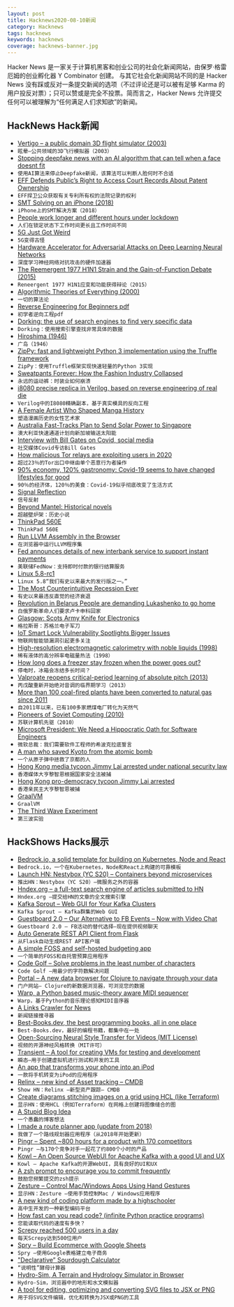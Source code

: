 ```yaml
---
layout: post
title: Hacknews2020-08-10新闻
category: Hacknews
tags: hacknews
keywords: hacknews
coverage: hacknews-banner.jpg
---
```


Hacker News 是一家关于计算机黑客和创业公司的社会化新闻网站，由保罗·格雷厄姆的创业孵化器 Y Combinator 创建。
与其它社会化新闻网站不同的是 Hacker News 没有踩或反对一条提交新闻的选项（不过评论还是可以被有足够 Karma 的用户投反对票）；只可以赞或是完全不投票。简而言之，Hacker News 允许提交任何可以被理解为“任何满足人们求知欲”的新闻。

## HackNews Hack新闻


- [Vertigo – a public domain 3D flight simulator (2003)](http://stjerneskud.info/vertigo/)
- `眩晕–公共领域的3D飞行模拟器（2003）`
- [Stopping deepfake news with an AI algorithm that can tell when a face doesnt fit](https://spie.org/news/stopping-deepfake-news-with-an-ai-algorithm-that-can-tell-when-a-face-doesnt-fit)
- `使用AI算法来停止Deepfake新闻，该算法可以判断人脸何时不合适`
- [EFF Defends Public’s Right to Access Court Records About Patent Ownership](https://www.eff.org/deeplinks/2020/08/victory-eff-defends-publics-right-access-court-records-about-patent-ownership)
- `EFF捍卫公众获取有关专利所有权的法院记录的权利`
- [SMT Solving on an iPhone (2018)](https://www.cs.utexas.edu/~bornholt/post/z3-iphone.html)
- `iPhone上的SMT解决方案（2018）`
- [People work longer and different hours under lockdown](https://workplaceinsight.net/people-work-longer-and-different-hours-under-lockdown/)
- `人们在锁定状态下工作时间更长且工作时间不同`
- [5G Just Got Weird](https://spectrum.ieee.org/tech-talk/telecom/standards/5g-release-16)
- `5G变得古怪`
- [Hardware Accelerator for Adversarial Attacks on Deep Learning Neural Networks](https://arxiv.org/abs/2008.01219)
- `深度学习神经网络对抗攻击的硬件加速器`
- [The Reemergent 1977 H1N1 Strain and the Gain-of-Function Debate (2015)](https://mbio.asm.org/content/6/4/e01013-15)
- `Reneergent 1977 H1N1应变和功能获得辩论（2015）`
- [Algorithmic Theories of Everything (2000)](https://arxiv.org/abs/quant-ph/0011122)
- `一切的算法论`
- [Reverse Engineering for Beginners pdf](https://yurichev.org/1564f46f1c207b2dbc84a2bd4a41ed4c/RE4B-EN.pdf)
- `初学者逆向工程pdf`
- [Dorking: the use of search engines to find very specific data](https://www.alec.fyi/dorking-how-to-find-anything-on-the-internet.html)
- `Dorking：使用搜索引擎查找非常具体的数据`
- [Hiroshima (1946)](https://www.newyorker.com/magazine/1946/08/31/hiroshima)
- `广岛（1946）`
- [ZipPy: fast and lightweight Python 3 implementation using the Truffle framework](https://github.com/securesystemslab/zippy)
- `ZipPy：使用Truffle框架实现快速轻量的Python 3实现`
- [Sweatpants Forever: How the Fashion Industry Collapsed](https://www.nytimes.com/interactive/2020/08/06/magazine/fashion-sweatpants.html)
- `永远的运动裤：时装业如何崩溃`
- [i8080 precise replica in Verilog, based on reverse engineering of real die](https://github.com/1801BM1/vm80a)
- `Verilog中的I8080精确副本，基于真实模具的反向工程`
- [A Female Artist Who Shaped Manga History](https://www.theatlantic.com/culture/archive/2020/08/kuniko-tsurita-literary-manga-history-gender/614971/)
- `塑造漫画历史的女性艺术家`
- [Australia Fast-Tracks Plan to Send Solar Power to Singapore](https://www.bloomberg.com/news/articles/2020-07-29/australia-fast-tracks-plan-to-send-solar-power-to-singapore)
- `澳大利亚快速通道计划向新加坡输送太阳能`
- [Interview with Bill Gates on Covid, social media](https://www.wired.com/story/bill-gates-on-covid-most-us-tests-are-completely-garbage/#intcid=recommendations_wired-right-rail_dba541f5-54c4-45bf-b217-cbdce1ef7e25_popular4-1)
- `社交媒体Covid专访Bill Gates`
- [How malicious Tor relays are exploiting users in 2020](https://medium.com/@nusenu/how-malicious-tor-relays-are-exploiting-users-in-2020-part-i-1097575c0cac)
- `超过23％的Tor出口中继由单个恶意行为者操作`
- [90% economy, 120% gastronomy: Covid-19 seems to have changed lifestyles for good](https://www.economist.com/graphic-detail/2020/08/08/covid-19-seems-to-have-changed-lifestyles-for-good)
- `90％的经济体，120％的美食：Covid-19似乎彻底改变了生活方式`
- [Signal Reflection](https://www.solipsys.co.uk/new/SignalReflection.html?th08hn)
- `信号反射`
- [Beyond Mantel: Historical novels](https://www.theguardian.com/books/2020/feb/29/an-escape-wonderful-historical-fiction)
- `超越壁炉架：历史小说`
- [ThinkPad 560E](https://pappp.net/?p=26440)
- `ThinkPad 560E`
- [Run LLVM Assembly in the Browser](http://kripken.github.io/llvm.js/demo.html)
- `在浏览器中运行LLVM程序集`
- [Fed announces details of new interbank service to support instant payments](https://www.federalreserve.gov/newsevents/pressreleases/other20200806a.htm)
- `美联储FedNow：支持即时付款的银行结算服务`
- [Linux 5.8-rc1](https://lore.kernel.org/lkml/CAHk-=whfuea587g8rh2DeLFFGYxiVuh-bzq22osJwz3q4SOfmA@mail.gmail.com/)
- `Linux 5.8“我们有史以来最大的发行版之一。”`
- [The Most Counterintuitive Recession Ever](https://awealthofcommonsense.com/2020/08/the-most-counterintuitive-recession-ever/)
- `有史以来最违反直觉的经济衰退`
- [Revolution in Belarus People are demanding Lukashenko to go home](https://dailytrust.info/revolution-in-belarus/)
- `白俄罗斯革命人们要求卢卡申科回家`
- [Glasgow: Scots Army Knife for Electronics](https://github.com/GlasgowEmbedded/glasgow#what-is-glasgow)
- `格拉斯哥：苏格兰电子军刀`
- [IoT Smart Lock Vulnerability Spotlights Bigger Issues](https://www.tripwire.com/state-of-security/featured/tripwire-research-iot-smart-lock-vulnerability/)
- `物联网智能锁漏洞引起更多关注`
- [High-resolution electromagnetic calorimetry with noble liquids (1998)](http://citeseerx.ist.psu.edu/viewdoc/download?doi=10.1.1.29.662&rep=rep1&type=pdf)
- `稀有液体的高分辨率电磁量热法（1998）`
- [How long does a freezer stay frozen when the power goes out?](https://woodgears.ca/heating/freezer.html)
- `停电时，冰箱会冻结多长时间？`
- [Valproate reopens critical-period learning of absolute pitch (2013)](https://www.ncbi.nlm.nih.gov/pmc/articles/PMC3848041/)
- `丙戊酸重新开始绝对音调的临界期学习（2013）`
- [More than 100 coal-fired plants have been converted to natural gas since 2011](https://www.eia.gov/todayinenergy/detail.php?id=44636)
- `自2011年以来，已有100多家燃煤电厂转化为天然气`
- [Pioneers of Soviet Computing (2010)](https://archive.org/details/PioneersOfSovietComputing)
- `苏联计算机先驱（2010）`
- [Microsoft President: We Need a Hippocratic Oath for Software Engineers](https://capitalandgrowth.org/answers/Article/3323627/Microsoft-President-Brad-Smith-Why-We-Urgently-Need-a-Hippocratic-Oath-for-Software-Engineers?src=hn)
- `微软总裁：我们需要软件工程师的希波克拉底誓言`
- [A man who saved Kyoto from the atomic bomb](https://www.bbc.com/news/world-asia-33755182)
- `一个从原子弹中拯救了京都的人`
- [Hong Kong media tycoon Jimmy Lai arrested under national security law](https://www.reuters.com/article/us-hongkong-security/hk-media-tycoon-jimmy-lai-arrested-under-national-security-law-top-aide-idUSKCN25600L)
- `香港媒体大亨黎智恩根据国家安全法被捕`
- [Hong Kong pro-democracy tycoon Jimmy Lai arrested](https://www.bbc.com/news/world-asia-china-53717843)
- `香港亲民主大亨黎智恩被捕`
- [GraalVM](https://www.graalvm.org/)
- `GraalVM`
- [The Third Wave Experiment](https://en.wikipedia.org/wiki/The_Third_Wave_(experiment))
- `第三波实验`


## HackShows Hacks展示

- [ Bedrock.io, a solid template for building on Kubernetes, Node and React](https://bedrock.io/)
- `Bedrock.io，一个在Kubernetes，Node和React上构建的可靠模板`
- [Launch HN: Nestybox (YC S20) – Containers beyond microservices](item?id=24084758)
- `推出HN：Nestybox（YC S20）–微服务之外的容器`
- [ Hndex.org – a full-text search engine of articles submitted to HN](https://hndex.org/)
- `Hndex.org –提交给HN的文章的全文搜索引擎`
- [ Kafka Sprout – Web GUI for Your Kafka Clusters](https://github.com/oslabs-beta/Kafka-Sprout)
- `Kafka Sprout – Kafka群集的Web GUI`
- [ Guestboard 2.0 – Our Alternative to FB Events – Now with Video Chat](https://guestboard.co)
- `Guestboard 2.0 – FB活动的替代选择–现在提供视频聊天`
- [ Auto Generate REST API Client from Flask](https://github.com/revalo/sharp)
- `从Flask自动生成REST API客户端`
- [ A simple FOSS and self-hosted budgeting app](https://github.com/inoda/ontrack)
- `一个简单的FOSS和自托管预算应用程序`
- [ Code Golf – Solve problems in the least number of characters](https://code.golf)
- `Code Golf –用最少的字符数解决问题`
- [ Portal – A new data browser for Clojure to navigate through your data](https://djblue.github.io/portal/)
- `门户网站– Clojure的新数据浏览器，可浏览您的数据`
- [ Warp, a Python based music-theory aware MIDI sequencer](http://warpseq.com)
- `Warp，基于Python的音乐理论感知MIDI音序器`
- [ A Links Crawler for News](https://github.com/egcodes/aristotle)
- `新闻链接搜寻器`
- [ Best-Books.dev, the best programming books, all in one place](https://www.best-books.dev)
- `Best-Books.dev，最好的编程书籍，都集中在一处`
- [ Open-Sourcing Neural Style Transfer for Videos (MIT License)](https://github.com/gordicaleksa/pytorch-naive-video-nst)
- `视频的开源神经风格转换（MIT许可）`
- [ Transient – A tool for creating VMs for testing and development](https://github.com/alschwalm/transient)
- `瞬态–用于创建虚拟机进行测试和开发的工具`
- [ An app that transforms your phone into an iPod](https://testflight.apple.com/join/1BHkrtFP)
- `一款将手机转变为iPod的应用程序`
- [ Relinx – new kind of Asset tracking – CMDB](https://relinx.io?ref=HN)
- `Show HN：Relinx –新型资产跟踪– CMDB`
- [ Create diagrams stitching images on a grid using HCL (like Terraform)](https://github.com/lucasepe/jumble/)
- `显示HN：使用HCL（例如Terraform）在网格上创建将图像缝合的图`
- [ A Stupid Blog Idea](https://jtbiggle.net/)
- `一个愚蠢的博客想法`
- [ I made a route planner app (update from 2018)](item?id=24097964)
- `我做了一个路线规划器应用程序（从2018年开始更新）`
- [ Pingr – Spent ~800 hours for a product with 170 competitors](https://pingr.io)
- `Pingr –与170个竞争对手一起花了约800个小时的产品`
- [ Kowl – An Open Source WebUI for Apache Kafka with a good UI and UX](https://github.com/cloudhut/kowl)
- `Kowl – Apache Kafka的开源WebUI，具有良好的UI和UX`
- [ A zsh prompt to encourage you to commit frequently](https://github.com/devenbhooshan/zsh-git-best-practises)
- `鼓励您频繁提交的zsh提示`
- [ Zesture – Control Mac/Windows Apps Using Hand Gestures](https://zesture.app/)
- `显示HN：Zesture –使用手势控制Mac / Windows应用程序`
- [ A new kind of coding platform made by a highschooler](https://domecode.com)
- `高中生开发的一种新型编码平台`
- [ How fast can you read code? (infinite Python practice programs)](https://trprt.io/python-practice-problems-ifs-loops-control-flow)
- `您能读取代码的速度有多快？ `
- [ Screpy reached 500 users in a day](https://screpy.com)
- `每天Screpy达到500位用户`
- [ Spry – Build Ecommerce with Google Sheets](item?id=24102564)
- `Spry –使用Google表格建立电子商务`
- [ "Declarative” Sourdough Calculator](https://www.breadfriend.com/)
- `“说明性”酵母计算器`
- [ Hydro-Sim, A Terrain and Hydrology Simulator in Browser](http://aperocky.com/hydrosim/)
- `Hydro-Sim，浏览器中的地形和水文模拟器`
- [ A tool for editing, optimizing and converting SVG files to JSX or PNG](http://www.svgviewer.dev)
- `用于将SVG文件编辑，优化和转换为JSX或PNG的工具`

